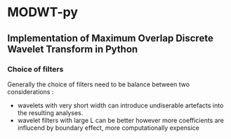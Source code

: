# MODWT-py
## Implementation of Maximum Overlap Discrete Wavelet Transform in Python

### Choice of filters
Generally the choice of filters need to be balance between two considerations : 
- wavelets with very short width can introduce undiserable artefacts into the resulting analyses. 
- wavelet filters with large L can be better however more coefficients are influcend by boundary effect, more computationally expensice 
